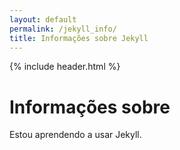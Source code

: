 ```yaml
---
layout: default
permalink: /jekyll_info/
title: Informações sobre Jekyll
---
```


{% include header.html %}

<h1>Informações sobre</h1>

Estou aprendendo a usar Jekyll.

